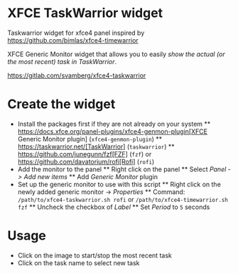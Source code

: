 # XFCE TaskWarrior widget
Taskwarrior widget for xfce4 panel inspired by https://github.com/bimlas/xfce4-timewarrior

XFCE Generic Monitor widget that allows you to easily *show the actual (or the most recent) task in TaskWarrior*.

https://gitlab.com/svamberg/xfce4-taskwarrior 

# Create the widget
* Install the packages first if they are not already on your system
** https://docs.xfce.org/panel-plugins/xfce4-genmon-plugin[XFCE Generic Monitor plugin] (`xfce4-genmon-plugin`)
** https://taskwarrior.net/[TaskWarrior] (`taskwarrior`)
** https://github.com/junegunn/fzf[FZF] (`fzf`) or https://github.com/davatorium/rofi[Rofi] (`rofi`)
* Add the monitor to the panel
** Right click on the panel
** Select _Panel -> Add new items_
** Add _Generic Monitor_ plugin
* Set up the generic monitor to use with this script
** Right click on the newly added generic monitor -> _Properties_
** Command: `/path/to/xfce4-taskwarrior.sh rofi` or `/path/to/xfce4-timewarrior.sh fzf`
** Uncheck the checkbox of _Label_
** Set _Period_ to `5` seconds

# Usage
* Click on the image to start/stop the most recent task
* Click on the task name to select new task
